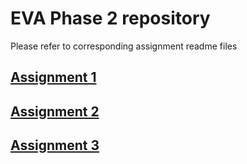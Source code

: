 # EVA Phase 2 repository

Please refer to corresponding assignment readme files
## [Assignment 1](a1.md)

## [Assignment 2](a2.md)

## [Assignment 3](a3.md)
